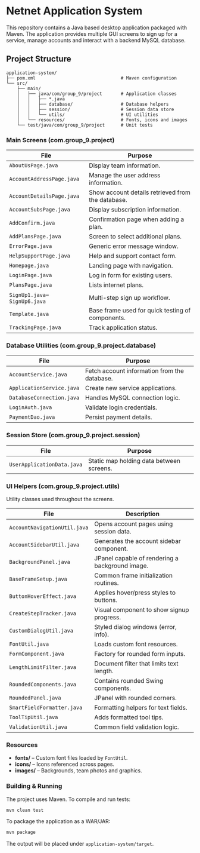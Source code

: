 # Netnet Application System

This repository contains a Java based desktop application packaged with Maven. The application provides multiple GUI screens to sign up for a service, manage accounts and interact with a backend MySQL database.

## Project Structure

```
application-system/
├── pom.xml                                # Maven configuration
└── src/
    ├── main/
    │   ├── java/com/group_9/project       # Application classes
    │   │   ├── *.java
    │   │   ├── database/                  # Database helpers
    │   │   ├── session/                   # Session data store
    │   │   └── utils/                     # UI utilities
    │   └── resources/                     # Fonts, icons and images
    └── test/java/com/group_9/project      # Unit tests
```

### Main Screens (com.group_9.project)

| File                          | Purpose |
|-------------------------------|---------|
| `AboutUsPage.java`            | Display team information. 
| `AccountAddressPage.java`     | Manage the user address information. 
| `AccountDetailsPage.java`     | Show account details retrieved from the database. 
| `AccountSubsPage.java`        | Display subscription information. 
| `AddConfirm.java`             | Confirmation page when adding a plan. 
| `AddPlansPage.java`           | Screen to select additional plans. 
| `ErrorPage.java`              | Generic error message window. 
| `HelpSupportPage.java`        | Help and support contact form. 
| `Homepage.java`               | Landing page with navigation. 
| `LoginPage.java`              | Log in form for existing users. 
| `PlansPage.java`              | Lists internet plans. 
| `SignUp1.java`–`SignUp6.java` | Multi-step sign up workflow. 
| `Template.java`               | Base frame used for quick testing of components. 
| `TrackingPage.java`           | Track application status. 

### Database Utilities (com.group_9.project.database)

| File                        | Purpose |
|-----------------------------|---------|
| `AccountService.java`       | Fetch account information from the database. 
| `ApplicationService.java`   | Create new service applications. 
| `DatabaseConnection.java`   | Handles MySQL connection logic. 
| `LoginAuth.java`            | Validate login credentials. 
| `PaymentDao.java`           | Persist payment details. 

### Session Store (com.group_9.project.session)

| File                       | Purpose |
|----------------------------|---------|
| `UserApplicationData.java` | Static map holding data between screens. 

### UI Helpers (com.group_9.project.utils)

Utility classes used throughout the screens.

| File                           | Description |
|--------------------------------|-------------|
| `AccountNavigationUtil.java`   | Opens account pages using session data. 
| `AccountSidebarUtil.java`      | Generates the account sidebar component. 
| `BackgroundPanel.java`         | JPanel capable of rendering a background image. 
| `BaseFrameSetup.java`          | Common frame initialization routines. 
| `ButtonHoverEffect.java`       | Applies hover/press styles to buttons. 
| `CreateStepTracker.java`       | Visual component to show signup progress. 
| `CustomDialogUtil.java`        | Styled dialog windows (error, info). 
| `FontUtil.java`                | Loads custom font resources. 
| `FormComponent.java`           | Factory for rounded form inputs. 
| `LengthLimitFilter.java`       | Document filter that limits text length. 
| `RoundedComponents.java`       | Contains rounded Swing components. 
| `RoundedPanel.java`            | JPanel with rounded corners. 
| `SmartFieldFormatter.java`     | Formatting helpers for text fields. 
| `ToolTipUtil.java`             | Adds formatted tool tips. 
| `ValidationUtil.java`          | Common field validation logic. 

### Resources

- **fonts/** – Custom font files loaded by `FontUtil`.
- **icons/** – Icons referenced across pages.
- **images/** – Backgrounds, team photos and graphics.

### Building & Running

The project uses Maven. To compile and run tests:

```bash
mvn clean test
```

To package the application as a WAR/JAR:

```bash
mvn package
```

The output will be placed under `application-system/target`.

